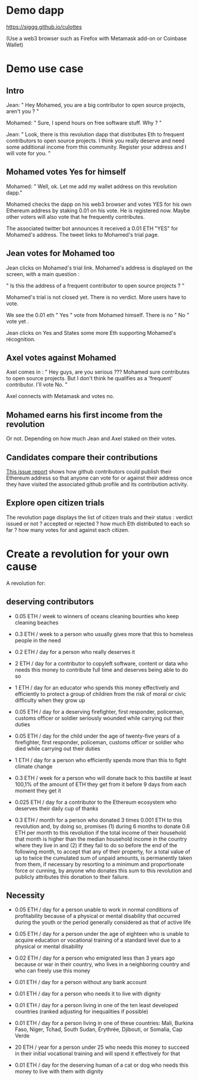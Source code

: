 # Demo dapp

https://siggg.github.io/culottes

(Use a web3 browser such as Firefox with Metamask add-on or Coinbase Wallet)

# Demo use case

## Intro

Jean: " Hey Mohamed, you are a big contributor to open source projects, aren't you ? "

Mohamed: " Sure, I spend hours on free software stuff. Why ? "

Jean: " Look, there is this revolution dapp that distributes Eth to frequent contributors to open source projects. I think you really deserve and need some additional income from this community. Register your address and I will vote for you. "

## Mohamed votes Yes for himself

Mohamed: " Well, ok. Let me add my wallet address on this revolution dapp."

Mohamed checks the dapp on his web3 browser and votes YES for his own  Ethereum address by staking 0.01 on his vote. He is registered now. Maybe other voters will also vote that he frequently contributes.

The associated twitter bot announces it received a 0.01 ETH "YES" for Mohamed's address. The tweet links to Mohamed's trial page.

## Jean votes for Mohamed too

Jean clicks on Mohamed's trial link. Mohamed's address is displayed on the screen, with a main question :

" Is this the address of a frequent contributor to open source projects ? "

Mohamed's trial is not closed yet. There is no verdict. More users have to vote.

We see the 0.01 eth " Yes " vote  from Mohamed himself. There is no " No " vote yet .

Jean clicks on Yes and States some more Eth supporting Mohamed's récognition.

## Axel votes against Mohamed

Axel comes in : " Hey guys, are you serious ??? Mohamed sure contributes to open source projects. But I don't think he qualifies as a 'frequent' contributor. I'll vote No. "

Axel connects with Metamask and votes no.

## Mohamed earns his first income from the revolution

Or not. Depending on how much Jean and Axel staked on their votes.

## Candidates compare their contributions

[This issue report](https://github.com/Siggg/culottes/issues/1) shows how github contributors could publish their Ethereum address so that anyone can vote for or against their address once they have visited the associated github profile and its contribution activity.

## Explore open citizen trials

The revolution page displays the list of citizen trials and their status : verdict issued or not ? accepted or rejected ? how much Eth distributed to each so far ? how many votes for and against each citizen.

# Create a revolution for your own cause

A revolution for:

## deserving contributors 

* 0.05 ETH / week to winners of oceans cleaning bounties who keep cleaning beaches

* 0.3 ETH / week to a person who usually gives more that this to homeless people in the need

* 0.2 ETH / day for a person who really deserves it

* 2 ETH / day for a contributor to copyleft software, content or data who needs this money to  contribute full time and deserves being able to do so

* 1 ETH / day for an educator who spends this money effectively and efficiently to protect a group of children from the risk of moral or civic difficulty when they grow up

* 0.05 ETH / day for a deserving firefighter, first responder, policeman, customs officer or soldier seriously wounded while carrying out their duties

* 0.05 ETH / day for the child under the age of twenty-five years of a firefighter, first responder, policeman, customs officer or soldier who died while carrying out their duties

* 1 ETH / day for a person who efficiently spends more than this to fight climate change

* 0.3 ETH / week for a person who will donate back to this bastille at least 100,1% of the amount of ETH they get from it before 9 days from each moment they get it

* 0.025 ETH / day for a contributor to the Ethereum ecosystem who deserves their daily cup of thanks

* 0.3 ETH / month for a person who donated 3 times 0.001 ETH to this revolution and, by doing so, promises (1) during 6 months to donate 0.6 ETH per month to this revolution if the total income of their household that month is higher than the median household income in the country where they live in and (2) if they fail to do so before the end of the following month, to accept that any of their property, for a total value of up to twice the cumulated sum of unpaid amounts, is permanently taken from them, if necessary by resorting to a minimum and proportionate force or cunning, by anyone who donates this sum to this revolution and publicly attributes this donation to their failure.

## Necessity 

* 0.05 ETH / day for a person unable to work in normal conditions of profitability because of a physical or mental disability that occurred during the youth or the period generally considered as that of active life

* 0.05 ETH / day for a person under the age of eighteen who is unable to acquire education or vocational training of a standard level due to a physical or mental disability

* 0.02 ETH / day for a person who emigrated less than 3 years ago because or war in their country, who lives in a neighboring country and who can freely use this money

* 0.01 ETH / day for a person without any bank account

* 0.01 ETH / day for a person who needs it to live with dignity

* 0.01 ETH / day for a person living in one of the ten least developed countries (ranked adjusting for inequalities if possible)

* 0.01 ETH / day for a person living in one of these countries: Mali, Burkina Faso, Niger, Tchad, South Sudan, Érythrée, Djibouti, or Somalia, Cap Verde

* 20 ETH / year for a person under 25 who needs this money to succeed in their initial vocational training and will spend it effectively for that

* 0.01 ETH / day for the deserving human of a cat or dog who needs this money to live with them with dignity
